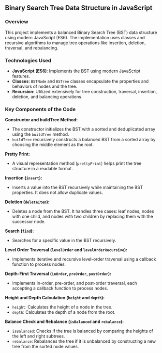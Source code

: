 ## Binary Search Tree Data Structure in JavaScript

### Overview
This project implements a balanced Binary Search Tree (BST) data structure using modern JavaScript (ES6). The implementation uses classes and recursive algorithms to manage tree operations like insertion, deletion, traversal, and rebalancing.

### Technologies Used
- **JavaScript (ES6)**: Implements the BST using modern JavaScript features.
- **Classes**: `BSTNode` and `BSTree` classes encapsulate the properties and behaviors of nodes and the tree.
- **Recursion**: Utilized extensively for tree construction, traversal, insertion, deletion, and balancing operations.

### Key Components of the Code
**Constructor and buildTree Method:**
- The constructor initializes the BST with a sorted and deduplicated array using the `buildTree` method.
- `buildTree` recursively constructs a balanced BST from a sorted array by choosing the middle element as the root.

**Pretty Print:**
- A visual representation method (`prettyPrint`) helps print the tree structure in a readable format.

**Insertion (`insert`):**
- Inserts a value into the BST recursively while maintaining the BST properties. It does not allow duplicate values.

**Deletion (`deleteItem`):**
- Deletes a node from the BST. It handles three cases: leaf nodes, nodes with one child, and nodes with two children by replacing them with the successor node.

**Search (`find`):**
- Searches for a specific value in the BST recursively.

**Level Order Traversal (`levelOrder` and `levelOrderRecursive`):**
- Implements iterative and recursive level-order traversal using a callback function to process nodes.

**Depth-First Traversal (`inOrder`, `preOrder`, `postOrder`):**
- Implements in-order, pre-order, and post-order traversal, each accepting a callback function to process nodes.

**Height and Depth Calculation (`height` and `depth`):**
- `height`: Calculates the height of a node in the tree.
- `depth`: Calculates the depth of a node from the root.

**Balance Check and Rebalance (`isBalanced` and `rebalance`):**
- `isBalanced`: Checks if the tree is balanced by comparing the heights of the left and right subtrees.
- `rebalance`: Rebalances the tree if it is unbalanced by constructing a new tree from the sorted node values.

